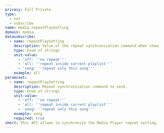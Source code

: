 ```yaml
---
privacy: Full Private
type:
  - set
  - subscribe
name: media.repeatPlaySetting
domain: media
datasubscribe:
  - name: repeatPlaySetting
    description: Value of the repeat synchronization command when changed.
    type: Enum of strings
    unit-value:
      - 'off: ''no repeat'''
      - 'all: ''repeat inside current playlist'''
      - 'song: ''repeat only this song'''
    example: all
paramsset:
  - name: repeatPlaySetting
    description: Repeat synchronization command to send.
    type: Enum of strings
    unit-value:
      - 'off: ''no repeat'''
      - 'all: ''repeat inside current playlist'''
      - 'song: ''repeat only this song'''
    example: song
    required: true
short: This API allows to synchronize the Media Player repeat setting.
---
```


